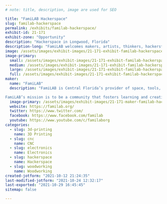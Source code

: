 ```yaml
---
# note: title, description, image are used for SEO

title: "FamiLAB Hackerspace"
slug: familab-hackerspace
permalink: /exhibits/familab-hackerspace/
exhibit-id: 21-171
exhibit-zone: "Opportunity"
description: "Hackerspace in Longwood, Florida"
description-long: "FamiLAB welcomes makers, artists, thinkers, hackers*, crafters, and everyone else – come wield your imagination in any (legal and ethical) way you see fit. Think of FamiLAB as a club for geeks!  Whether you are an art geek, hardware geek, photography geek, code geek, lab geek, or any geek in between–we would like you to join us at the lab and teach a class, lead a lecture, or simply work on a project while surrounded by awesome people. If you can think of it, come build and share it the lab."
image: /assets/images/exhibit-images/21-171-exhibit-familab-hackerspace-familab-exhibit-image-large.png
image-primary: 
  small: /assets/images/exhibit-images/21-171-exhibit-familab-hackerspace-familab-exhibit-image-small.png
  medium: /assets/images/exhibit-images/21-171-exhibit-familab-hackerspace-familab-exhibit-image-medium.png
  large: /assets/images/exhibit-images/21-171-exhibit-familab-hackerspace-familab-exhibit-image-large.png
  full: /assets/images/exhibit-images/21-171-exhibit-familab-hackerspace-familab-exhibit-image-full.png
maker: 
  name: "FamiLAB"
  description: "FamiLAB is Central Florida’s provider of space, tools, and community for creative technical learning and projects. If you are looking for a great place to meet like-minded people, learn, collaborate on projects, and have access to great tools, FamiLAB is the place for you!

FamiLAB’s mission is to be a community that fosters learning and creativity through hands-on projects, collaboration, and the sharing of skills & tools to improve ourselves and enrich the world around us."
  image-primary: /assets/images/exhibit-images/21-171-maker-familab-hackerspace-familogo1c-medium.png
  website: https://familab.org/
  twitter: https://www.twitter.com/
  facebook: https://www.facebook.com/familab
  youtube: https://www.youtube.com/c/familaborg
categories: 
  - slug: 3d-printing
    name: 3D Printing
  - slug: cnc
    name: CNC
  - slug: electronics
    name: Electronics
  - slug: hackerspace
    name: Hackerspace
  - slug: woodworking
    name: Woodworking
created-jotform: "2021-10-12 21:24:35"
last-modified-jotform: "2021-10-24 12:32:17"
last-exported: "2021-10-29 16:45:45"
sitemap: false

---
```

